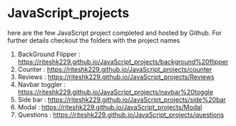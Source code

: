 ﻿# JavaScript_projects
 here are the few JavaScript project completed and hosted by Github. For further details checkout the folders with the project names

1. BackGround Flipper : https://riteshk229.github.io/JavaScript_projects/background%20flipper
2. Counter : https://riteshk229.github.io/JavaScript_projects/counter
3. Reviews : https://riteshk229.github.io/JavaScript_projects/Reviews
4. Navbar toggler : https://riteshk229.github.io/JavaScript_projects/navbar%20toggle
5. Side bar : https://riteshk229.github.io/JavaScript_projects/side%20bar
6. Modal :  https://riteshk229.github.io/JavaScript_projects/Modal
7. Questions : https://riteshk229.github.io/JavaScript_projects/questions
